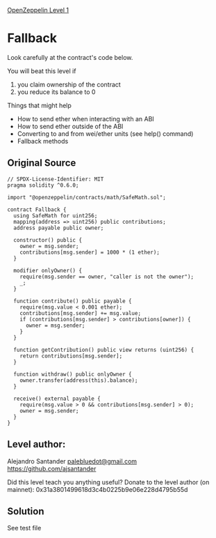 [OpenZeppelin Level 1](https://ethernaut.openzeppelin.com/level/0x9CB391dbcD447E645D6Cb55dE6ca23164130D008)

# Fallback

Look carefully at the contract's code below.

You will beat this level if

1. you claim ownership of the contract
2. you reduce its balance to 0

Things that might help

- How to send ether when interacting with an ABI
- How to send ether outside of the ABI
- Converting to and from wei/ether units (see help() command)
- Fallback methods

## Original Source

```solidity
// SPDX-License-Identifier: MIT
pragma solidity ^0.6.0;

import "@openzeppelin/contracts/math/SafeMath.sol";

contract Fallback {
  using SafeMath for uint256;
  mapping(address => uint256) public contributions;
  address payable public owner;

  constructor() public {
    owner = msg.sender;
    contributions[msg.sender] = 1000 * (1 ether);
  }

  modifier onlyOwner() {
    require(msg.sender == owner, "caller is not the owner");
    _;
  }

  function contribute() public payable {
    require(msg.value < 0.001 ether);
    contributions[msg.sender] += msg.value;
    if (contributions[msg.sender] > contributions[owner]) {
      owner = msg.sender;
    }
  }

  function getContribution() public view returns (uint256) {
    return contributions[msg.sender];
  }

  function withdraw() public onlyOwner {
    owner.transfer(address(this).balance);
  }

  receive() external payable {
    require(msg.value > 0 && contributions[msg.sender] > 0);
    owner = msg.sender;
  }
}

```

## Level author:

Alejandro Santander
palebluedot@gmail.com
https://github.com/ajsantander

Did this level teach you anything useful? Donate to the level author (on mainnet): 0x31a3801499618d3c4b0225b9e06e228d4795b55d

## Solution

See test file
